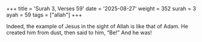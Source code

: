 +++
title = 'Surah 3, Verses 59'
date = '2025-08-27'
weight = 352
surah = 3
ayah = 59
tags = ["allah"]
+++

Indeed, the example of Jesus in the sight of Allah is like that of Adam. He created him from dust, then said to him, “Be!” And he was!
